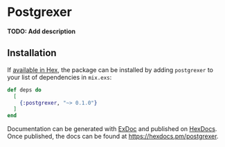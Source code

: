 # Postgrexer

**TODO: Add description**

## Installation

If [available in Hex](https://hex.pm/docs/publish), the package can be installed
by adding `postgrexer` to your list of dependencies in `mix.exs`:

```elixir
def deps do
  [
    {:postgrexer, "~> 0.1.0"}
  ]
end
```

Documentation can be generated with [ExDoc](https://github.com/elixir-lang/ex_doc)
and published on [HexDocs](https://hexdocs.pm). Once published, the docs can
be found at <https://hexdocs.pm/postgrexer>.


